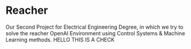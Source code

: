 # Reacher
Our Second Project for Electrical Engineering Degree, in which we try to solve the reacher OpenAI Environment using Control Systems &amp; Machine Learning methods.
HELLO THIS IS A CHECK
